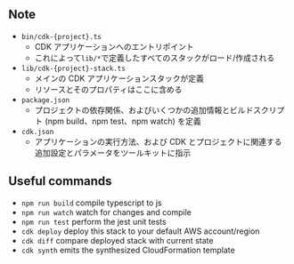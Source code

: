 ## Note
- `bin/cdk-{project}.ts`
  - CDK アプリケーションへのエントリポイント
  - これによって`lib/*`で定義したすべてのスタックがロード/作成される
- `lib/cdk-{project}-stack.ts`
  - メインの CDK アプリケーションスタックが定義
  - リソースとそのプロパティはここに含める
- `package.json`
  - プロジェクトの依存関係、およびいくつかの追加情報とビルドスクリプト (npm build、npm test、npm watch) を定義
- `cdk.json`
  - アプリケーションの実行方法、および CDK とプロジェクトに関連する追加設定とパラメータをツールキットに指示

## Useful commands

* `npm run build`   compile typescript to js
* `npm run watch`   watch for changes and compile
* `npm run test`    perform the jest unit tests
* `cdk deploy`      deploy this stack to your default AWS account/region
* `cdk diff`        compare deployed stack with current state
* `cdk synth`       emits the synthesized CloudFormation template
